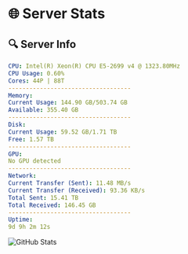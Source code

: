 # 🌐 Server Stats
## 🔍 Server Info
```yaml
CPU: Intel(R) Xeon(R) CPU E5-2699 v4 @ 1323.80MHz
CPU Usage: 0.60%
Cores: 44P | 88T
-----------------------------------
Memory:
Current Usage: 144.90 GB/503.74 GB
Available: 355.40 GB
-----------------------------------
Disk:
Current Usage: 59.52 GB/1.71 TB
Free: 1.57 TB
-----------------------------------
GPU:
No GPU detected
-----------------------------------
Network:
Current Transfer (Sent): 11.48 MB/s
Current Transfer (Received): 93.36 KB/s
Total Sent: 15.41 TB
Total Received: 146.45 GB
-----------------------------------
Uptime:
9d 9h 2m 12s
```
![GitHub Stats](https://img.shields.io/badge/Updated-2025-03-17_06:25:01-blue)